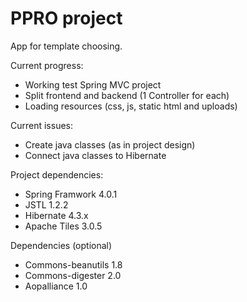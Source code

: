 # PPRO project
App for template choosing.

Current progress:
- Working test Spring MVC project
- Split frontend and backend (1 Controller for each)
- Loading resources (css, js, static html and uploads)

Current issues:
- Create java classes (as in project design)
- Connect java classes to Hibernate

Project dependencies:
- Spring Framwork 4.0.1
- JSTL 1.2.2
- Hibernate 4.3.x
- Apache Tiles 3.0.5

Dependencies (optional)
- Commons-beanutils 1.8
- Commons-digester 2.0
- Aopalliance 1.0